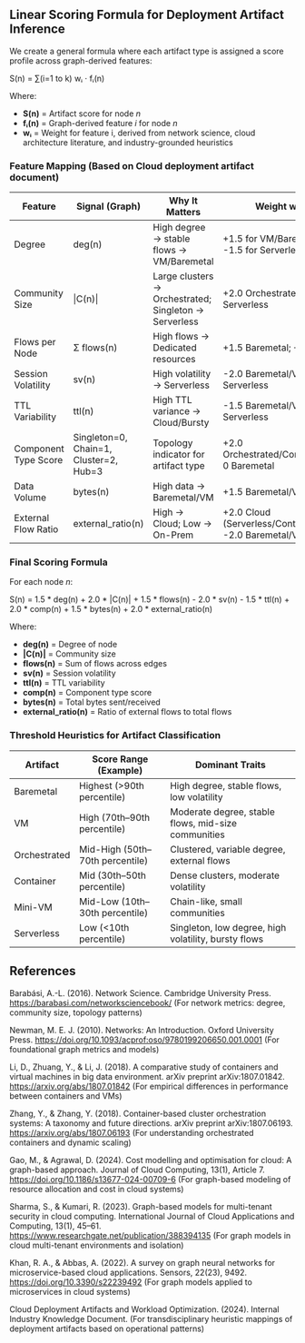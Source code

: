  ## Linear Scoring Formula for Deployment Artifact Inference

We create a general formula where each artifact type is assigned a score profile across graph-derived features:

S(n) = ∑(i=1 to k) wᵢ ⋅ fᵢ(n)

Where:

- **S(n)** = Artifact score for node *n*
- **fᵢ(n)** = Graph-derived feature *i* for node *n*
- **wᵢ** = Weight for feature i, derived from network science, cloud architecture literature, and industry-grounded heuristics

### Feature Mapping (Based on Cloud deployment artifact document)

| Feature               | Signal (Graph)                       | Why It Matters                                           | Weight wᵢ                                       |
|-----------------------|--------------------------------------|-----------------------------------------------------------|-------------------------------------------------|
| Degree                | deg(n)                               | High degree → stable flows → VM/Baremetal                 | +1.5 for VM/Baremetal; -1.5 for Serverless      |
| Community Size        | \|C(n)\|                             | Large clusters → Orchestrated; Singleton → Serverless     | +2.0 Orchestrated; -2.0 Serverless              |
| Flows per Node        | Σ flows(n)                            | High flows → Dedicated resources                          | +1.5 Baremetal; +1.0 VM                         |
| Session Volatility    | sv(n)                                 | High volatility → Serverless                              | -2.0 Baremetal/VM; +2.0 Serverless              |
| TTL Variability       | ttl(n)                                | High TTL variance → Cloud/Bursty                          | -1.5 Baremetal/VM; +1.5 Serverless              |
| Component Type Score  | Singleton=0, Chain=1, Cluster=2, Hub=3 | Topology indicator for artifact type                      | +2.0 Orchestrated/Containers; 0 Baremetal       |
| Data Volume           | bytes(n)                              | High data → Baremetal/VM                                  | +1.5 Baremetal/VM                               |
| External Flow Ratio   | external_ratio(n)                      | High → Cloud; Low → On-Prem                               | +2.0 Cloud (Serverless/Container); -2.0 Baremetal/VM |

### Final Scoring Formula

For each node *n*:

S(n) = 1.5 * deg(n) + 2.0 * |C(n)| + 1.5 * flows(n) - 2.0 * sv(n) - 1.5 * ttl(n) + 2.0 * comp(n) + 1.5 * bytes(n) + 2.0 * external_ratio(n)

Where:

- **deg(n)** = Degree of node
- **|C(n)|** = Community size
- **flows(n)** = Sum of flows across edges
- **sv(n)** = Session volatility
- **ttl(n)** = TTL variability
- **comp(n)** = Component type score
- **bytes(n)** = Total bytes sent/received
- **external_ratio(n)** = Ratio of external flows to total flows

### Threshold Heuristics for Artifact Classification

| Artifact      | Score Range (Example)         | Dominant Traits                                         |
|---------------|-------------------------------|----------------------------------------------------------|
| Baremetal     | Highest (>90th percentile)    | High degree, stable flows, low volatility                |
| VM            | High (70th–90th percentile)   | Moderate degree, stable flows, mid-size communities      |
| Orchestrated  | Mid-High (50th–70th percentile) | Clustered, variable degree, external flows               |
| Container     | Mid (30th–50th percentile)    | Dense clusters, moderate volatility                       |
| Mini-VM       | Mid-Low (10th–30th percentile) | Chain-like, small communities                             |
| Serverless    | Low (<10th percentile)        | Singleton, low degree, high volatility, bursty flows      |




## References
Barabási, A.-L. (2016). Network Science. Cambridge University Press. https://barabasi.com/networksciencebook/
(For network metrics: degree, community size, topology patterns)

Newman, M. E. J. (2010). Networks: An Introduction. Oxford University Press. https://doi.org/10.1093/acprof:oso/9780199206650.001.0001
(For foundational graph metrics and models)

Li, D., Zhuang, Y., & Li, J. (2018). A comparative study of containers and virtual machines in big data environment. arXiv preprint arXiv:1807.01842. https://arxiv.org/abs/1807.01842
(For empirical differences in performance between containers and VMs)

Zhang, Y., & Zhang, Y. (2018). Container-based cluster orchestration systems: A taxonomy and future directions. arXiv preprint arXiv:1807.06193. https://arxiv.org/abs/1807.06193
(For understanding orchestrated containers and dynamic scaling)

Gao, M., & Agrawal, D. (2024). Cost modelling and optimisation for cloud: A graph-based approach. Journal of Cloud Computing, 13(1), Article 7. https://doi.org/10.1186/s13677-024-00709-6
(For graph-based modeling of resource allocation and cost in cloud systems)

Sharma, S., & Kumari, R. (2023). Graph-based models for multi-tenant security in cloud computing. International Journal of Cloud Applications and Computing, 13(1), 45–61. https://www.researchgate.net/publication/388394135
(For graph models in cloud multi-tenant environments and isolation)

Khan, R. A., & Abbas, A. (2022). A survey on graph neural networks for microservice-based cloud applications. Sensors, 22(23), 9492. https://doi.org/10.3390/s22239492
(For graph models applied to microservices in cloud systems)

Cloud Deployment Artifacts and Workload Optimization. (2024). Internal Industry Knowledge Document.
(For transdisciplinary heuristic mappings of deployment artifacts based on operational patterns)

